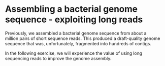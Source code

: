 # Assembling a bacterial genome sequence - exploiting long reads

Previously, we assembled a bacterial genome sequence from about a million pairs of short sequence reads.
This produced a draft-quality genome sequence that was, unfortunately, fragmented into hundreds of contigs.

In the following exercise, we will experience the value of using long sequencing reads to improve the genome assembly.


